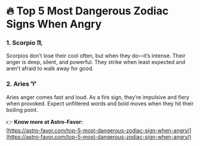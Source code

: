 # 🔥 Top 5 Most Dangerous Zodiac Signs When Angry

### 1. Scorpio ♏  
Scorpios don’t lose their cool often, but when they do—it’s intense. Their anger is deep, silent, and powerful. They strike when least expected and aren’t afraid to walk away for good.

### 2. Aries ♈  
Aries anger comes fast and loud. As a fire sign, they’re impulsive and fiery when provoked. Expect unfiltered words and bold moves when they hit their boiling point.

👉 **Know more at Astro-Favor:**  
[https://astro-favor.com/top-5-most-dangerous-zodiac-sign-when-angry/](https://astro-favor.com/top-5-most-dangerous-zodiac-sign-when-angry/)
